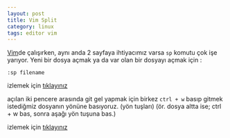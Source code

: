 ```yaml
---
layout: post
title: Vim Split
category: linux
tags: editor vim
---
```


[Vim](http://gdemir.github.io/category/linux/vim/)de çalışırken, aynı anda 2 sayfaya ihtiyacımız varsa `sp` komutu çok işe yarıyor. Yeni bir dosya açmak ya da var olan bir dosyayı açmak için :  
	
	:sp filename
	
izlemek için [tıklayınız](http://gdemir.github.io/file/vim-sp.gif)

açılan iki pencere arasında git gel yapmak için birkez `ctrl + w` basıp gitmek istediğmiz dosyanın yönüne basıyoruz. (yön tuşları) (ör. dosya altta ise; ctrl + w bas, sonra aşağı yön tuşuna bas.)  

izlemek için [tıklayınız](http://gdemir.github.io/file/vim-sp-ctrl-w.gif)

